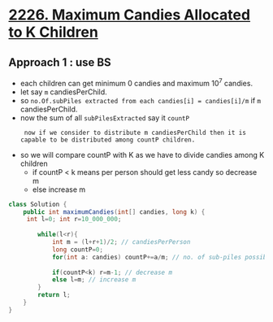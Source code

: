 # [**2226. Maximum Candies Allocated to K Children**](https://leetcode.com/problems/maximum-candies-allocated-to-k-children/)

## Approach 1 : use BS
- each children can get minimum 0 candies and maximum 10<sup>7</sup> candies.
- let say ```m``` candiesPerChild.
- so ```no.Of.subPiles extracted from each candies[i] = candies[i]/m``` if ```m``` candiesPerChild. 
- now the sum of all ```subPilesExtracted``` say it ```countP```
    ```
     now if we consider to distribute m candiesPerChild then it is capable to be distributed among countP children.
    ```
- so we will compare countP with K as we have to divide candies among K children
    - if countP < k means per person should get less candy so decrease m
    - else increase m     
```java
class Solution {
    public int maximumCandies(int[] candies, long k) {
     int l=0; int r=10_000_000;
        
        while(l<r){
            int m = (l+r+1)/2; // candiesPerPerson
            long countP=0;
            for(int a: candies) countP+=a/m; // no. of sub-piles possible if m candiesPerPerson
            
            if(countP<k) r=m-1; // decrease m
            else l=m; // increase m
        }
        return l;
    }
}
```